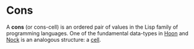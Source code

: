 # Cons

A **cons** (or cons-cell) is an ordered pair of values in the Lisp family of programming languages. One of the fundamental data-types in [Hoon](hoon.md) and [Nock](nock.md) is an analogous structure: a [cell](cell.md).
